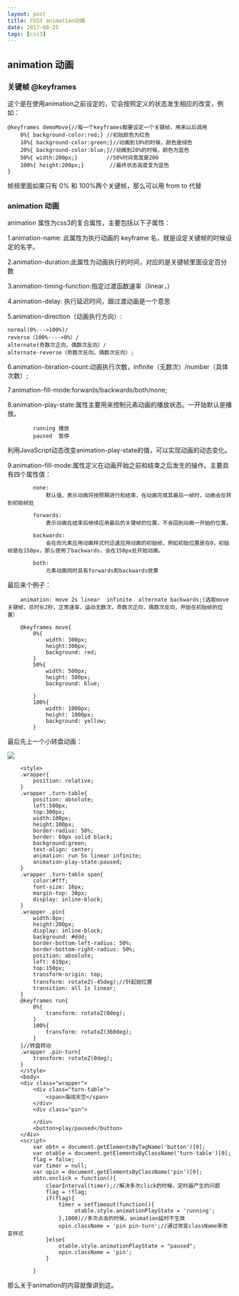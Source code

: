```yaml
---
layout: post
title: CSS3 animation动画
date: 2017-08-25
tags: [css3]
---
```


## animation 动画

### 关键帧 @keyframes

这个是在使用animation之前设定的，它会按照定义的状态发生相应的改变，例如：
	
	@keyframes demoMove{//每一个keyframes都要设定一个关键帧，用来以后调用
		0%{ background-color:red;} //初始颜色为红色
		10%{ background-color:green;}//动画到10%的时候，颜色是绿色
		20%{ background-color:blue;}//动画到20%的时候，颜色为蓝色
		50%{ width:200px;}         //50%时间宽度是200
		100%{ height:200px;}		//最终状态高度变为蓝色
	}

帧频里面如果只有 0% 和 100%两个关键帧，那么可以用 from to 代替

### animation 动画

animation 属性为css3的复合属性，主要包括以下子属性：

1.animation-name:  此属性为执行动画的 keyframe 名，就是设定关键帧的时候设定的名字。

2.animation-duration:此属性为动画执行的时间，对应的是关键帧里面设定百分数

3.animation-timing-function:指定过渡函数速率（linear，）

4.animation-delay: 执行延迟时间，跟过渡动画是一个意思

5.animation-direction（动画执行方向）:

	normal(0%--->100%)/
	reverse（100%---->0%）/
	alternate(奇数次正向，偶数次反向）/
	alternate-reverse（奇数次反向，偶数次反向）; 

6.animation-iteration-count:动画执行次数，infinite（无数次）/number（具体次数）;

7.animation-fill-mode:forwards/backwards/both/none;

8.animation-play-state:属性主要用来控制元素动画的播放状态。一开始默认是播放。

			running 播放
			paused  暂停

利用JavaScript动态改变animation-play-state的值，可以实现动画的动态变化。
			
9.animation-fill-mode:属性定义在动画开始之前和结束之后发生的操作。主要具有四个属性值：

			none:
				默认值，表示动画将按预期进行和结束，在动画完成其最后一帧时，动画会反转到初始帧处
				
			forwards:
			    表示动画在结束后继续应用最后的关键帧的位置，不会回到动画一开始的位置。
				
			backwards:
			    会在向元素应用动画样式时迅速应用动画的初始帧，例如初始位置是在0，初始帧是在150px，那么使用了backwards，会在150px处开始动画。
				
			both:
			    元素动画同时具有forwards和backwards效果

最后来个例子：

		animation: move 2s linear  infinite  alternate backwards;(选取move关键帧，总时长2秒，正常速率，运动无数次，奇数次正向，偶数次反向，开始在初始帧的位置）
		
		@keyframes move{
			0%{
				width: 300px;
				height:300px;
				background: red;
			}
			50%{
				width: 500px;
				height: 500px;
				background: blue;
				
			}
			100%{
				width: 1000px;
				height: 1000px;
				background: yellow;
			}

最后先上一个小转盘动画：

<img src="http://outu8mec9.bkt.clouddn.com/css16.PNG">

		<style>
		.wrapper{
			position: relative;
		}
		.wrapper .turn-table{
			position: absolute;
			left:500px;
			top:300px;
			width:100px;
			height:100px;
			border-radius: 50%;
			border: 60px solid black;
			background:green;
			text-align: center;
			animation: run 5s linear infinite;
			animation-play-state:paused;
		}
		.wrapper .turn-table span{
			color:#fff;
			font-size: 16px;
			margin-top: 30px;
			display: inline-block;
		}
		.wrapper .pin{
			width:8px;
			height:200px;
			display: inline-block;
			background: #ddd;
			border-bottom-left-radius: 50%;
			border-bottom-right-radius: 50%;
			position: absolute;
			left: 619px;
			top:150px;
			transform-origin: top;
			transform: rotateZ(-45deg);//针起始位置
			transition: all 1s linear;
		}
		@keyframes run{
			0%{
				transform: rotateZ(0deg);
			}
			100%{
				transform: rotateZ(360deg);
			}
		}//转盘转动
		.wrapper .pin-turn{
			transform: rotateZ(0deg);
		}
		</style>
		<body>
		<div class="wrapper">
			<div class="turn-table">
				<span>海阔天空</span>
			</div>
			<div class="pin">

			</div>
			<button>play/paused</button>
		</div>
		<script>
			var obtn = document.getElementsByTagName('button')[0];
			var otable = document.getElementsByClassName('turn-table')[0];
			flag = false;
			var timer = null;
			var opin = document.getElementsByClassName('pin')[0];
			obtn.onclick = function(){
				clearInterval(timer);//解决多次click的时候，定时器产生的问题
				flag = !flag;
				if(flag){
					timer = setTimeout(function(){
						 otable.style.animationPlayState = 'running';
					},1000)//多次点击的时候，animation延时不生效
					opin.className = 'pin pin-turn';//通过改变className来改变样式
				}else{
					otable.style.animationPlayState = "paused";
					opin.className = 'pin';
				}

			}


那么关于animation的内容就像讲到这。













